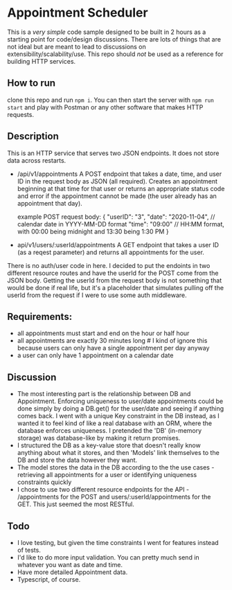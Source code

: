 # Appointment Scheduler

This is a _very simple_ code sample designed to be built in 2 hours as a starting point for code/design discussions. There are lots of things that are not ideal but are meant to lead to discussions on extensibility/scalability/use. This repo should _not_ be used as a reference for building HTTP services.

## How to run

clone this repo and run `npm i`. You can then start the server with `npm run start` and play with Postman or any other software that makes HTTP requests.

## Description

This is an HTTP service that serves two JSON endpoints. It does not store data across restarts.

- /api/v1/appointments
  A POST endpoint that takes a date, time, and user ID in the request body as JSON (all required). Creates an appointment beginning at that time for that user or returns an appropriate status code and error if the appointment cannot be made (the user already has an appointment that day).

  example POST request body:
  {
  "userID": "3",
  "date": "2020-11-04", // calendar date in YYYY-MM-DD format
  "time": "09:00" // HH:MM format, with 00:00 being midnight and 13:30 being 1:30 PM
  }

- api/v1/users/:userId/appointments
  A GET endpoint that takes a user ID (as a reqest parameter) and returns all appointments for the user.

There is no auth/user code in here. I decided to put the endoints in two different resource routes and have the userId for the POST come from the JSON body.
Getting the userId from the request body is not something that would be done if real life, but it's a placeholder that simulates pulling off the userId from the request if I were to use some auth middleware.

## Requirements:

- all appointments must start and end on the hour or half hour
- all appointments are exactly 30 minutes long # I kind of ignore this because users can only have a single appointment per day anyway
- a user can only have 1 appointment on a calendar date

## Discussion

- The most interesting part is the relationship between DB and Appointment. Enforcing uniqueness to user/date appointments could be done simply by doing a DB.get() for the user/date and seeing if anything comes back. I went with a unique Key constraint in the DB instead, as I wanted it to feel kind of like a real database with an ORM, where the database enforces uniqueness. I pretended the 'DB' (in-memory storage) was database-like by making it return promises.
- I structured the DB as a key-value store that doesn't really know anything about what it stores, and then 'Models' link themselves to the DB and store the data however they want.
- The model stores the data in the DB according to the the use cases - retrieving all appointments for a user or identifying uniqueness constraints quickly
- I chose to use two different resource endpoints for the API - /appointments for the POST and users/:userId/appointments for the GET. This just seemed the most RESTful.

## Todo

- I love testing, but given the time constraints I went for features instead of tests.
- I'd like to do more input validation. You can pretty much send in whatever you want as date and time.
- Have more detailed Appointment data.
- Typescript, of course.
